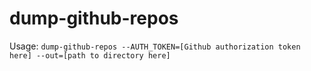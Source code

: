 # dump-github-repos

Usage: `dump-github-repos --AUTH_TOKEN=[Github authorization token here] --out=[path to directory here]`
